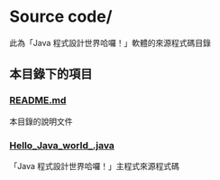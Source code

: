 # Source code/
此為「Java 程式設計世界哈囉！」軟體的來源程式碼目錄

## 本目錄下的項目
### [README.md](README.md)
本目錄的說明文件

### [Hello_Java_world_.java](Hello_Java_world_.java)
「Java 程式設計世界哈囉！」主程式來源程式碼
